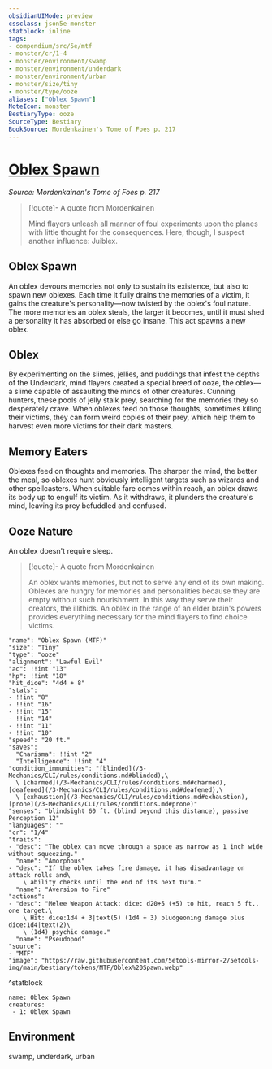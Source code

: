 ```yaml
---
obsidianUIMode: preview
cssclass: json5e-monster
statblock: inline
tags:
- compendium/src/5e/mtf
- monster/cr/1-4
- monster/environment/swamp
- monster/environment/underdark
- monster/environment/urban
- monster/size/tiny
- monster/type/ooze
aliases: ["Oblex Spawn"]
NoteIcon: monster
BestiaryType: ooze
SourceType: Bestiary
BookSource: Mordenkainen's Tome of Foes p. 217
---
```

# [Oblex Spawn](3-Mechanics\CLI\bestiary\ooze/oblex-spawn-mtf.md)
*Source: Mordenkainen's Tome of Foes p. 217*  

> [!quote]- A quote from Mordenkainen  
> 
> Mind flayers unleash all manner of foul experiments upon the planes with little thought for the consequences. Here, though, I suspect another influence: Juiblex.

## Oblex Spawn

An oblex devours memories not only to sustain its existence, but also to spawn new oblexes. Each time it fully drains the memories of a victim, it gains the creature's personality—now twisted by the oblex's foul nature. The more memories an oblex steals, the larger it becomes, until it must shed a personality it has absorbed or else go insane. This act spawns a new oblex.

## Oblex

By experimenting on the slimes, jellies, and puddings that infest the depths of the Underdark, mind flayers created a special breed of ooze, the oblex—a slime capable of assaulting the minds of other creatures. Cunning hunters, these pools of jelly stalk prey, searching for the memories they so desperately crave. When oblexes feed on those thoughts, sometimes killing their victims, they can form weird copies of their prey, which help them to harvest even more victims for their dark masters.

## Memory Eaters

Oblexes feed on thoughts and memories. The sharper the mind, the better the meal, so oblexes hunt obviously intelligent targets such as wizards and other spellcasters. When suitable fare comes within reach, an oblex draws its body up to engulf its victim. As it withdraws, it plunders the creature's mind, leaving its prey befuddled and confused.

## Ooze Nature

An oblex doesn't require sleep.

> [!quote]- A quote from Mordenkainen  
> 
> An oblex wants memories, but not to serve any end of its own making. Oblexes are hungry for memories and personalities because they are empty without such nourishment. In this way they serve their creators, the illithids. An oblex in the range of an elder brain's powers provides everything necessary for the mind flayers to find choice victims.


```statblock
"name": "Oblex Spawn (MTF)"
"size": "Tiny"
"type": "ooze"
"alignment": "Lawful Evil"
"ac": !!int "13"
"hp": !!int "18"
"hit_dice": "4d4 + 8"
"stats":
- !!int "8"
- !!int "16"
- !!int "15"
- !!int "14"
- !!int "11"
- !!int "10"
"speed": "20 ft."
"saves":
  "Charisma": !!int "2"
  "Intelligence": !!int "4"
"condition_immunities": "[blinded](/3-Mechanics/CLI/rules/conditions.md#blinded),\
  \ [charmed](/3-Mechanics/CLI/rules/conditions.md#charmed), [deafened](/3-Mechanics/CLI/rules/conditions.md#deafened),\
  \ [exhaustion](/3-Mechanics/CLI/rules/conditions.md#exhaustion), [prone](/3-Mechanics/CLI/rules/conditions.md#prone)"
"senses": "blindsight 60 ft. (blind beyond this distance), passive Perception 12"
"languages": ""
"cr": "1/4"
"traits":
- "desc": "The oblex can move through a space as narrow as 1 inch wide without squeezing."
  "name": "Amorphous"
- "desc": "If the oblex takes fire damage, it has disadvantage on attack rolls and\
    \ ability checks until the end of its next turn."
  "name": "Aversion to Fire"
"actions":
- "desc": "Melee Weapon Attack: dice: d20+5 (+5) to hit, reach 5 ft., one target.\
    \ Hit: dice:1d4 + 3|text(5) (1d4 + 3) bludgeoning damage plus dice:1d4|text(2)\
    \ (1d4) psychic damage."
  "name": "Pseudopod"
"source":
- "MTF"
"image": "https://raw.githubusercontent.com/5etools-mirror-2/5etools-img/main/bestiary/tokens/MTF/Oblex%20Spawn.webp"
```
^statblock

```encounter-table
name: Oblex Spawn
creatures:
 - 1: Oblex Spawn
```

## Environment

swamp, underdark, urban
